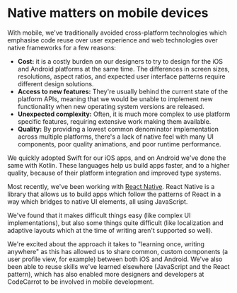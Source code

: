 # Native matters on mobile devices

With mobile, we've traditionally avoided cross-platform technologies which emphasise code reuse over user experience and web technologies over native frameworks for a few reasons:

* **Cost:** it is a costly burden on our designers to try to design for the iOS and Android platforms at the same time. The differences in screen sizes, resolutions, aspect ratios, and expected user interface patterns require different design solutions.
* **Access to new features:** They're usually behind the current state of the platform APIs, meaning that we would be unable to implement new functionality when new operating system versions are released.
* **Unexpected complexity:** Often, it is much more complex to use platform specific features, requiring extensive work making them available.
* **Quality:** By providing a lowest common denominator implementation across multiple platforms, there's a lack of native feel with many UI components, poor quality animations, and poor runtime performance.

We quickly adopted Swift for our iOS apps, and on Android we've done the same with Kotlin. These languages help us build apps faster, and to a higher quality, because of their platform integration and improved type systems.

Most recently, we've been working with [React Native](https://facebook.github.io/react-native/). React Native is a library that allows us to build apps which follow the patterns of React in a way which bridges to native UI elements, all using JavaScript.

We've found that it makes difficult things easy (like complex UI implementations), but also some things quite difficult (like localization and adaptive layouts which at the time of writing aren't supported so well).

We're excited about the approach it takes to "learning once, writing anywhere" as this has allowed us to share common, custom components (a user profile view, for example) between both iOS and Android. We've also been able to reuse skills we've learned elsewhere (JavaScript and the React pattern), which has also enabled more designers and developers at CodeCarrot to be involved in mobile development.
